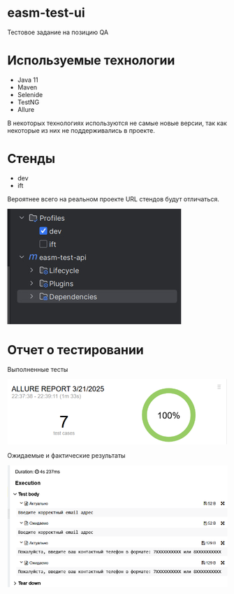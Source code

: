 # easm-test-ui
Тестовое задание на позицию QA

# Используемые технологии
* Java 11
* Maven
* Selenide
* TestNG
* Allure

В некоторых технологиях используются не самые новые версии, так как некоторые из них не поддерживались в проекте.

# Стенды
* dev
* ift

Вероятнее всего на реальном проекте URL стендов будут отличаться.

![contours](https://github.com/Eg-Krutalevich/business-boom-test-task/blob/master/images/photo_2025-02-21_19-24-14.jpg)

# Отчет о тестировании

Выполненные тесты

![results](https://github.com/Eg-Krutalevich/business-boom-test-task/blob/master/images/report_1.png)

Ожидаемые и фактические результаты

![request_response](https://github.com/Eg-Krutalevich/business-boom-test-task/blob/master/images/report_2.png)
